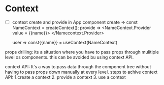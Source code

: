 # Context

-[ ] context create and provide in App component 
    create => const NameContext = createContext();
    provide => <NameContext.Provider value = {{name}}>
                </Namecontext.Provider>

    user => const{{name}} = useContext(NameContext)


 props drilling:
  its a situation where you have to pass props through mulitiple level os components. this can be avoided bu using context API.
  
  context API:
  It's a way to pass data through the component tree without having to pass props down manually at every level.
  steps to achive context API:
  1.create a context
  2. provide a context
  3. use a context
